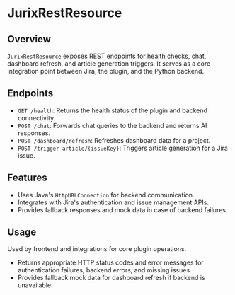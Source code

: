 # JurixRestResource

## Overview

`JurixRestResource` exposes REST endpoints for health checks, chat, dashboard refresh, and article generation triggers. It serves as a core integration point between Jira, the plugin, and the Python backend.

## Endpoints

- `GET /health`: Returns the health status of the plugin and backend connectivity.
- `POST /chat`: Forwards chat queries to the backend and returns AI responses.
- `POST /dashboard/refresh`: Refreshes dashboard data for a project.
- `POST /trigger-article/{issueKey}`: Triggers article generation for a Jira issue.

## Features

- Uses Java's `HttpURLConnection` for backend communication.
- Integrates with Jira's authentication and issue management APIs.
- Provides fallback responses and mock data in case of backend failures.

## Usage

Used by frontend and integrations for core plugin operations.
- Returns appropriate HTTP status codes and error messages for authentication failures, backend errors, and missing issues.
- Provides fallback mock data for dashboard refresh if backend is unavailable.


